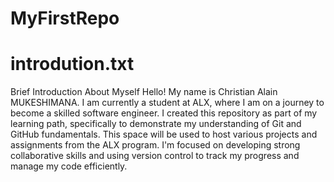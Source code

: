# MyFirstRepo
# introdution.txt
Brief Introduction About Myself
Hello! My name is Christian Alain MUKESHIMANA. I am currently a student at ALX, where I am on a journey to become a skilled software engineer. I created this repository as part of my learning path, specifically to demonstrate my understanding of Git and GitHub fundamentals.
This space will be used to host various projects and assignments from the ALX program. I'm focused on developing strong collaborative skills and using version control to track my progress and manage my code efficiently.
